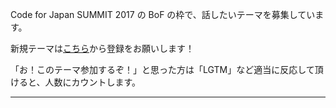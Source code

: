 
Code for Japan SUMMIT 2017 の BoF の枠で、話したいテーマを募集しています。

新規テーマは[こちら](https://github.com/codeforkobe/cfjs2017_bof/issues/new)から登録をお願いします！

「お！このテーマ参加するぞ！」と思った方は「LGTM」など適当に反応して頂けると、人数にカウントします。

---

<ul id="issues">
</ul>
<script src="https://unpkg.com/axios/dist/axios.min.js"></script>
<script>
axios.get("https://api.github.com/repos/codeforkobe/cfjs2017_bof").then(function(o){
	var url = "https://api.github.com/repos/codeforkobe/cfjs2017_bof/issues?page=1&per_page="+o.data.open_issues_count;
	axios.get(url).then(function(o){
		var base = document.getElementById("issues");
		o.data.forEach(function(d){
			if(d.url){
				li = document.createElement("li");
				a = document.createElement("a");
				a.text = d.title;
				a.href = d.html_url;
				li.appendChild(a);
				base.appendChild(li);
			}
		});
	});
});
</script>

